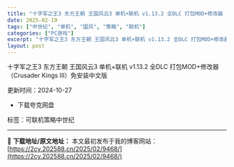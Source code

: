 ```yaml
---
title: "十字军之王3 东方王朝 王国风云3 单机+联机 v1.13.2 全DLC 打包MOD+修改器（Crusader Kings III）免安装中文版"
date: 2025-02-19
tags: ["中世纪", "单机", "国风", "策略", "联机"]
categories: ["PC游戏"]
excerpt: "十字军之王3 东方王朝 王国风云3 单机+联机 v1.13.2 全DLC 打包MOD+修改器（Crusader Kings III）免安装中文版 更新时间：2024-10-27 下载夸克网盘 标签：可联机策略中世纪"
layout: post
---
```


十字军之王3 东方王朝 王国风云3 单机+联机 v1.13.2 全DLC 打包MOD+修改器（Crusader Kings III）免安装中文版
<div>

更新时间：<time>2024-10-27</time>

</div>
<div>
<ul>
 	<li>下载夸克网盘</li>
</ul>
</div>
标签：可联机策略中世纪

---
📖 **下载地址/原文地址：** 本文最初发布于我的博客网站：[https://2cy.202588.cn/2025/02/9468/](https://2cy.202588.cn/2025/02/9468/)
